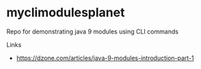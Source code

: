 # myclimodulesplanet
Repo for demonstrating java 9 modules using CLI commands

Links
- https://dzone.com/articles/java-9-modules-introduction-part-1

